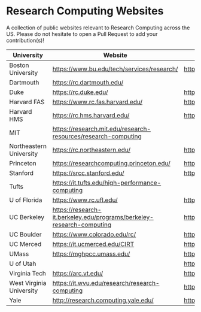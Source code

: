 # Research Computing Websites
A collection of public websites relevant to Research Computing across the US. Please do not hesitate to open a Pull Request to add your contribution(s)!


| University | Website | GitHub |
| --- | --- | --- |
| Boston University | https://www.bu.edu/tech/services/research/ | https://github.com/bu-rcs |
| Dartmouth | https://rc.dartmouth.edu/ | |
| Duke | https://rc.duke.edu/ | https://github.com/Duke-GCB |
| Harvard FAS| https://www.rc.fas.harvard.edu/ | https://github.com/fasrc |
| Harvard HMS | https://rc.hms.harvard.edu/ | https://github.com/hmsrc |
| MIT | https://research.mit.edu/research-resources/research-computing |  |
| Northeastern University | https://rc.northeastern.edu/ | https://github.com/northeastern-rc |
| Princeton | https://researchcomputing.princeton.edu/ | https://github.com/PrincetonUniversity |
| Stanford | https://srcc.stanford.edu/ | https://github.com/stanford-rc |
| Tufts | https://it.tufts.edu/high-performance-computing | |
| U of Florida | https://www.rc.ufl.edu/ | https://github.com/UFResearchComputing |
| UC Berkeley | https://research-it.berkeley.edu/programs/berkeley-research-computing | https://github.com/ucb-rit |
| UC Boulder | https://www.colorado.edu/rc/ | https://github.com/ResearchComputing |
| UC Merced | https://it.ucmerced.edu/CIRT | https://github.com/ucmerced |
| UMass | https://mghpcc.umass.edu/ | https://github.com/UMass-RC |
| U of Utah | |https://github.com/CHPC-UofU|
| Virginia Tech | https://arc.vt.edu/ | https://github.com/AdvancedResearchComputing |
| West Virginia University | https://it.wvu.edu/research/research-computing | https://github.com/WVUHPC |
| Yale | http://research.computing.yale.edu/ | https://github.com/ycrc |


